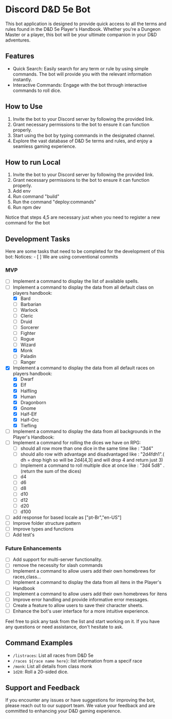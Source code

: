 # Discord D&D 5e Bot

This bot application is designed to provide quick access to all the terms and rules found in the D&D 5e Player's Handbook. Whether you're a Dungeon Master or a player, this bot will be your ultimate companion in your D&D adventures.

## Features

- Quick Search: Easily search for any term or rule by using simple commands. The bot will provide you with the relevant information instantly.
- Interactive Commands: Engage with the bot through interactive commands to roll dice.

## How to Use

1. Invite the bot to your Discord server by following the provided link.
2. Grant necessary permissions to the bot to ensure it can function properly.
3. Start using the bot by typing commands in the designated channel.
4. Explore the vast database of D&D 5e terms and rules, and enjoy a seamless gaming experience.


## How to run Local

1. Invite the bot to your Discord server by following the provided link.
2. Grant necessary permissions to the bot to ensure it can function properly.
3. Add env
4. Run command "build"
5. Run the command "deploy:commands"
6. Run npm dev

Notice that steps 4,5 are necessary just when you need to register a new command for the bot


## Development Tasks

Here are some tasks that need to be completed for the development of this bot:
Notices:
    - [ ] We are using conventional commits

### MVP
- [ ] Implement a command to display the list of available spells.
- [ ] Implement a command to display the data from all default class on players handbook:
    - [X] Bard
    - [ ] Barbarian
    - [ ] Warlock
    - [ ] Cleric
    - [ ] Druid
    - [ ] Sorcerer
    - [ ] Fighter
    - [ ] Rogue
    - [ ] Wizard
    - [X] Monk
    - [ ] Paladin
    - [ ] Ranger
- [X] Implement a command to display the data from all default races on players handbook:
    - [X] Dwarf
    - [X] Elf
    - [X] Halfling
    - [X] Human
    - [X] Dragonborn
    - [X] Gnome
    - [X] Half-Elf
    - [X] Half-Orc
    - [X] Tiefling
- [ ] Implement a command to display the data from all backgrounds in the Player's Handbook:
- [ ] Implement a command for rolling the dices we have on RPG:
    - [ ] should all row more than one dice in the same time like : "3d4"
    - [ ] should allo row with advantage and disadvantaged like : "2d4fdh1".( dh = drop high so will be 2d4[4,3] and will drop 4 and return just 3)
    - [ ] Implement a command to roll multiple dice at once like : "3d4 5d8" .(return the sum of the dices)
    - [ ] d4
    - [ ] d6
    - [ ] d8
    - [ ] d10
    - [ ] d12
    - [ ] d20
    - [ ] d100
- [ ] add response for based locale as ["pt-Br","en-US"]
- [ ] Improve folder structure pattern
- [ ] Improve types and functions
- [ ] Add test's

### Future Enhancements

- [ ] Add support for multi-server functionality.
- [ ] remove the necessity for slash commands
- [ ] Implement a command to allow users add their own homebrews for races,class...
- [ ] Implement a command to display the data from all itens in the Player's Handbook
- [ ] Implement a command to allow users add their own homebrews for itens
- [ ] Improve error handling and provide informative error messages.
- [ ] Create a feature to allow users to save their character sheets.
- [ ] Enhance the bot's user interface for a more intuitive experience.

Feel free to pick any task from the list and start working on it. If you have any questions or need assistance, don't hesitate to ask.


## Command Examples

- `/listraces`: List all races from D&D 5e
- `/races ${race name here}`: list information from a specif race
- `/monk`: List all details from class monk
- `1d20`: Roll a 20-sided dice.

## Support and Feedback

If you encounter any issues or have suggestions for improving the bot, please reach out to our support team. We value your feedback and are committed to enhancing your D&D gaming experience.

